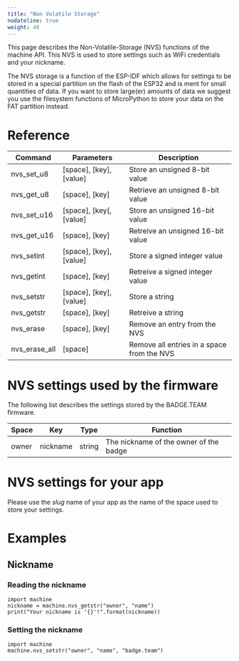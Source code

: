 ```yaml
---
title: "Non Volatile Storage"
nodateline: true
weight: 40
---
```


This page describes the Non-Volatile-Storage (NVS) functions of the machine API. This NVS is used to store settings such as WiFi credentials and your nickname.

The NVS storage is a function of the ESP-IDF which allows for settings to be stored in a special partition on the flash of the ESP32 and is ment for small quantities of data.
If you want to store large(er) amounts of data we suggest you use the filesystem functions of MicroPython to store your data on the FAT partition instead.

# Reference

| Command       | Parameters                     | Description                                |
|---------------|--------------------------------|--------------------------------------------|
| nvs_set_u8    | \[space\], \[key\], \[value\]  | Store an unsigned 8-bit value              |
| nvs_get_u8    | \[space\], \[key\]             | Retrieve an unsigned 8-bit value           |
| nvs_set_u16   | \[space\], \[key\[, \[value\]  | Store an unsigned 16-bit value             |
| nvs_get_u16   | \[space\], \[key\]             | Retreive an unsigned 16-bit value          |
| nvs_setint    | \[space\], \[key\], \[value\]  | Store a signed integer value               | 
| nvs_getint    | \[space\], \[key\]             | Retreive a signed integer value            |
| nvs_setstr    | \[space\], \[key\], \[value\]  | Store a string                             |
| nvs_getstr    | \[space\], \[key\]             | Retreive a string                          |
| nvs_erase     | \[space\], \[key\]             | Remove an entry from the NVS               |
| nvs_erase_all | \[space\]                      | Remove all entries in a space from the NVS |

# NVS settings used by the firmware

The following list describes the settings stored by the BADGE.TEAM firmware.

| Space | Key      | Type    | Function                               |
|-------|----------|---------|----------------------------------------|
| owner | nickname | string  | The nickname of the owner of the badge |

# NVS settings for your app

Please use the *slug* name of your app as the name of the space used to store your settings.

# Examples

## Nickname

### Reading the nickname

```
import machine
nickname = machine.nvs_getstr("owner", "name")
print("Your nickname is '{}'!".format(nickname))
```

### Setting the nickname

```
import machine
machine.nvs_setstr("owner", "name", "badge.team")
```

